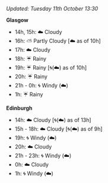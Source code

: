 *Updated: Tuesday 11th October 13:30*

**Glasgow**

* 14h, 15h: :cloud: Cloudy
* 16h: :partly_sunny: Partly Cloudy [:cloud: as of 10h]
* 17h: :cloud: Cloudy
* 18h: :umbrella: Rainy
* 19h: :umbrella: Rainy [:cyclone:(:cloud:) as of 10h]
* 20h: :umbrella: Rainy
* 21h - 0h: :cyclone: Windy (:cloud:)
* 1h: :umbrella: Rainy

**Edinburgh**

* 14h: :cloud: Cloudy [:cyclone:(:cloud:) as of 13h]
* 15h - 18h: :cloud: Cloudy [:cyclone:(:cloud:) as of 9h]
* 19h: :cyclone: Windy (:cloud:)
* 20h: :cloud: Cloudy
* 21h - 23h: :cyclone: Windy (:cloud:)
* 0h: :cloud: Cloudy
* 1h: :cyclone: Windy (:cloud:)
